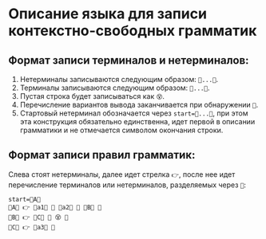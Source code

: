 # Описание языка для записи контекстно-свободных грамматик
## Формат записи терминалов и нетерминалов:

1. Нетерминалы записываются следующим образом: `🤯...🤯`.
2. Терминалы записываются следующим образом: `🥵...🥵`.
3. Пустая строка будет записываться как `😵`.
4. Перечисление вариантов вывода заканчивается при обнаружении `🗿`.
5. Стартовый нетерминал обозначается через `start=🤯...🤯`, при этом эта конструкция обязательно единственна, идет первой в описании грамматики и не отмечается символом окончания строки.

## Формат записи правил грамматик:

Слева стоят нетерминалы, далее идет стрелка `👉`, после нее идет перечисление терминалов или нетерминалов, разделяемых через `🤌`:
```
start=🤯A🤯
🤯A🤯 👉 🥵a1🥵 🤌 🥵a2🥵 🤌 🤯B🤯 🗿
🤯B🤯 👉 🤯C🤯 🤌 😵 🗿
🤯C🤯 👉 🥵a3🥵 🗿
```


